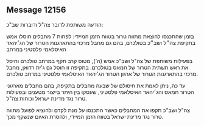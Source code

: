 ## Message 12156

הודעה משותפת לדובר צה"ל ודוברות שב"כ:

בזמן שהתכנסו להוצאת מתווה טרור בטווח הזמן המיידי: לפחות 7 מחבלים חוסלו אמש בתקיפת צה״ל ושב״כ בטולכרם, בהם גם מחבל מרכזי בהתארגנות הטרור של הג׳יהאד האיסלאמי פלסטיני במרחב

בפעילות משותפת של צה"ל ושב"כ אמש (ה'), מטוס קרב תקף במרחב טולכרם וחיסל את ראש תשתית הטרור של חמאס בטולכרם.
בתקיפה זו חוסל גם ג'ית רדואן, מחבל מרכזי בהתארגנות הטרור של ארגון הטרור הג'יהאד האיסלאמי פלסטיני במרחב טולכרם.

עד כה, ניתן לאמת את חיסולם של שבעה מחבלים בתקיפה, בהם מחבלים מארגוני הטרור חמאס והג׳יהאד האיסלאמי פלסטיני, שעסקו בין היתר בייצור מטענים ובפעילות טרור נגד מדינת ישראל וכוחות צה"ל. 

צה"ל ושב"כ תקפו את המחבלים כאשר התכנסו על מנת לקדם ולהוציא לפועל מתווה טרור נגד מדינת ישראל בטווח הזמן המיידי, ולהסרת האיום שנשקף מכך.

